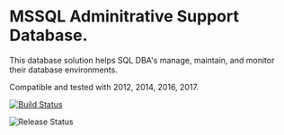 # MSSQL Adminitrative Support Database. 

This database solution helps SQL DBA's manage, maintain, and monitor their database environments. 

Compatible and tested with 2012, 2014, 2016, 2017.

[![Build Status](https://dev.azure.com/Teutenberg/DBAid2/_apis/build/status/Teutenberg.DBAid2?branchName=master)](https://dev.azure.com/Teutenberg/DBAid2/_build/latest?definitionId=1&branchName=master)


![Release Status](https://vsrm.dev.azure.com/Teutenberg/_apis/public/Release/badge/947929af-5cc9-4358-b618-2de4d60a5ab4/1/2)
